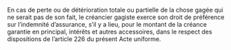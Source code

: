 En cas de perte ou de détérioration totale ou partielle de la chose gagée qui ne serait
pas de son fait, le créancier gagiste exerce son droit de préférence sur l’indemnité
d’assurance, s’il y a lieu, pour le montant de la créance garantie en principal, intérêts et autres
accessoires, dans le respect des dispositions de l’article 226 du présent Acte uniforme.